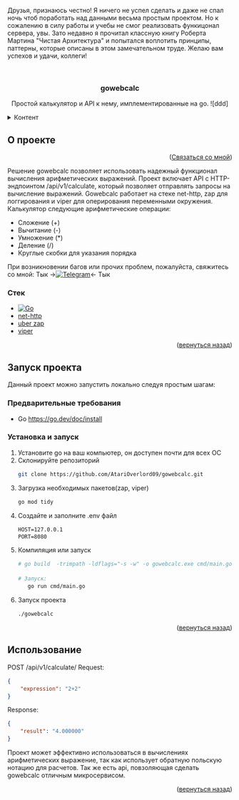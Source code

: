 <a id="readme-top"></a>
Друзья, признаюсь честно! Я ничего не успел сделать и даже не спал ночь чтоб поработать над данными весьма простым проектом. Но к сожалению в силу работы и учебы не смог реализовать функицонал сервера, увы.
Зато недавно я прочитал классную книгу Роберта Мартина "Чистая Архитектура" и попытался воплотить принципы, паттерны, которые описаны в этом замечательном труде. Желаю вам успехов и удачи, коллеги!

<br />
<h3 align="center">gowebcalc</h3>

  <p align="center">
    Простой калькулятор и API к нему, имплементированные на go. 
    ![ddd]
  </p>
</div>


<details>
  <summary>Контент</summary>
  <ol>
    <li>
      <a href="#about-the-project">О проекте</a>
      <ul>
        <li><a href="#built-with">Стек</a></li>
      </ul>
    </li>
    <li>
      <a href="#getting-started">Запуск проекта</a>
      <ul>
        <li><a href="#prerequisites">Предварительные требования</a></li>
        <li><a href="#installation">Установка и запуск</a></li>
      </ul>
    </li>
    <li><a href="#usage">Использование</a></li>
  </ol>
</details>



## О проекте

<p align="right">(<a href="https://t.me/Basquade">Связаться со мной</a>)</p>


Решение gowebcalc позволяет использовать надежный функционал вычисления арифметических выражений. Проект включает API с HTTP-эндпоинтом /api/v1/calculate, который позволяет отправлять запросы на вычисление выражений.
Gowebcalc работает на стеке net-http, zap для логгирования и viper для оперирования переменными окружения.
Калькулятор следующие арифметические операции:
* Сложение (+)
* Вычитание (-)
* Умножение (*)
* Деление (/)
* Круглые скобки для указания порядка

При возникновении багов или прочих проблем, пожалуйста, свяжитесь со мной:
Тык ->[![Telegram][tg]][tg-url]<- Тык


### Стек

* [![Go][Go]][Go-url]
* [net-http](https://pkg.go.dev/net/http)
* [uber zap](https://github.com/uber-go/zap)
* [viper](https://github.com/spf13/viper)

<p align="right">(<a href="#readme-top">вернуться назад</a>)</p>


## Запуск проекта 

Данный проект можно запустить локально следуя простым шагам:

### Предварительные требования


* Go https://go.dev/doc/install


### Установка и запуск

1. Установите go на ваш компьютер, он доступен почти для всех ОС
2. Склонируйте репозиторий
   ```sh
   git clone https://github.com/AtariOverlord09/gowebcalc.git
   ```
3. Загрузка необходимых пакетов(zap, viper)
   ```sh
   go mod tidy
   ```
4. Создайте и заполните .env файл
   ```.env
   HOST=127.0.0.1
   PORT=8080
   ```
5. Компиляция или запуск
   ```sh
   # go build  -trimpath -ldflags="-s -w" -o gowebcalc.exe cmd/main.go

   # Запуск:
      go run cmd/main.go   
   ```
6. Запуск проекта
   ```sh
   ./gowebcalc
   ```

<p align="right">(<a href="#readme-top">вернуться назад</a>)</p>



<!-- USAGE EXAMPLES -->
## Использование

POST /api/v1/calculate/
Request:
```json
{
    "expression": "2+2"
}
```
Response:
```json
{
    "result": "4.000000"
}
```

Проект может эффективно использоваться в вычислениях арифметических выражение, так как использует обратную польскую нотацию для расчетов. Так же есть api, повзоляющая сделать gowebcalc отличным микросервисом.


<p align="right">(<a href="#readme-top">вернуться назад</a>)</p>


[ddd]: https://github.com/AtariOverlord09/gowebcalc-async/blob/main/%D0%B8%D0%B7%D0%BE%D0%B1%D1%80%D0%B0%D0%B6%D0%B5%D0%BD%D0%B8%D0%B5.png
[net-http-url]: https://pkg.go.dev/net/http
[Go-url]: https://go.dev/
[Go]: https://img.shields.io/badge/Go-00ADD8?logo=Go&logoColor=white&style=for-the-badge
[tg-url]: https://t.me/Basquade 
[tg]: https://img.shields.io/badge/Telegram-2CA5E0?style=flat-square&logo=telegram&logoColor=white
